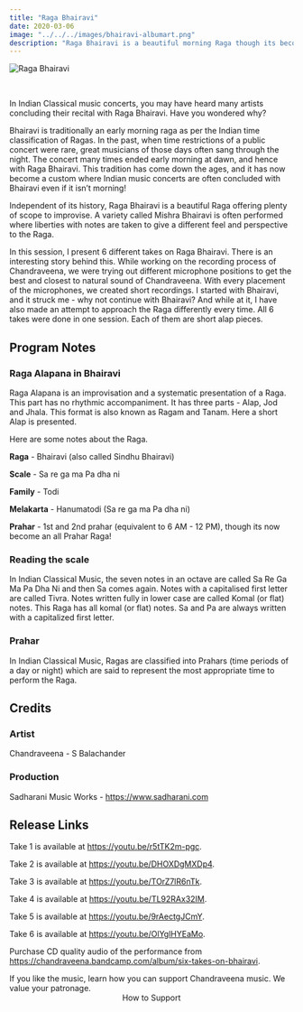 ```yaml
---
title: "Raga Bhairavi"
date: 2020-03-06
image: "../../../images/bhairavi-albumart.png"
description: "Raga Bhairavi is a beautiful morning Raga though its become now a custom to end a concert with Raga Bhairavi at any time of day or night. Mishra Bhairavi is a popular variety in which notes other than the scale are taken, and a differebnt perspective to the Raga is given."
---
```


![Raga Bhairavi](bhairavi-albumart.png)

<br>

In Indian Classical music concerts, you may have heard many artists concluding their recital with Raga Bhairavi. Have you wondered why?

Bhairavi is traditionally an early morning raga as per the Indian time classification of Ragas. In the past, when time restrictions of a public concert were rare, great musicians of those days often sang through the night. The concert many times ended early morning at dawn, and hence with Raga Bhairavi. This tradition has come down the ages, and it has now become a custom where Indian music concerts are often concluded with Bhairavi even if it isn’t morning!

Independent of its history, Raga Bhairavi is a beautiful Raga offering plenty of scope to improvise. A variety called Mishra Bhairavi is often performed where liberties with notes are taken to give a different feel and perspective to the Raga.

In this session, I present 6 different takes on Raga Bhairavi. There is an interesting story behind this. While working on the recording process of Chandraveena, we were trying out different microphone positions to get the best and closest to natural sound of Chandraveena. With every placement of the microphones, we created short recordings. I started with Bhairavi, and it struck me - why not continue with Bhairavi? And while at it, I have also made an attempt to approach the Raga differently every time. All 6 takes were done in one session. Each of them are short alap pieces.

## Program Notes

### Raga Alapana in Bhairavi
Raga Alapana is an improvisation and a systematic presentation of a Raga. This part has no rhythmic accompaniment. It has three parts - Alap, Jod and Jhala. This format is also known as Ragam and Tanam. Here a short Alap is presented.

Here are some notes about the Raga.

**Raga** - Bhairavi (also called Sindhu Bhairavi)

**Scale** - Sa re ga ma Pa dha ni

**Family** - Todi

**Melakarta** - Hanumatodi (Sa re ga ma Pa dha ni)

**Prahar** - 1st and 2nd prahar (equivalent to 6 AM - 12 PM), though its now become an all Prahar Raga!

### Reading the scale
In Indian Classical Music, the seven notes in an octave are called Sa Re Ga Ma Pa Dha Ni and then Sa comes again. Notes with a capitalised first letter are called Tivra. Notes written fully in lower case are called Komal (or flat) notes. This Raga has all komal (or flat) notes. Sa and Pa are always written with a capitalized first letter.

### Prahar
In Indian Classical Music, Ragas are classified into Prahars (time periods of a day or night) which are said to represent the most appropriate time to perform the Raga.

## Credits
### Artist
Chandraveena - S Balachander

### Production
Sadharani Music Works - https://www.sadharani.com

## Release Links

Take 1 is available at https://youtu.be/r5tTK2m-pgc.

Take 2 is available at https://youtu.be/DHOXDgMXDp4.

Take 3 is available at https://youtu.be/TOrZ7lR6nTk.

Take 4 is available at https://youtu.be/TL92RAx32IM.

Take 5 is available at https://youtu.be/9rAectgJCmY.

Take 6 is available at https://youtu.be/OlYglHYEaMo.

Purchase CD quality audio of the performance from https://chandraveena.bandcamp.com/album/six-takes-on-bhairavi.

<notice-box>
If you like the music, learn how you can support Chandraveena music. We value your patronage.
<div style="text-align:center">
<my-button to="/support/">How to Support</my-button>
</div>
</notice-box>
